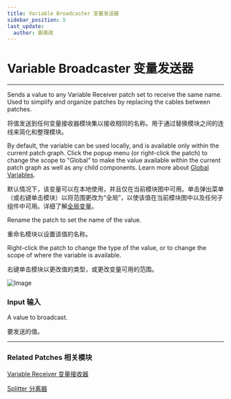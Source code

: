 ```yaml
---
title: Variable Broadcaster 变量发送器
sidebar_position: 5
last_update:
  author: 蒯美政
---
```


# Variable Broadcaster 变量发送器

---

Sends a value to any Variable Receiver patch set to receive the same name. Used to simplify and organize patches by replacing the cables between patches.

将值发送到任何变量接收器模块集以接收相同的名称。用于通过替换模块之间的连线来简化和整理模块。

By default, the variable can be used locally, and is available only within the current patch graph. Click the popup menu (or right-click the patch) to change the scope to “Global” to make the value available within the current patch graph as well as any child components. Learn more about [Global Variables](./../Concepts/Variables.md).

默认情况下，该变量可以在本地使用，并且仅在当前模块图中可用。单击弹出菜单（或右键单击模块）以将范围更改为“全局”，以使该值在当前模块图中以及任何子组件中可用。详细了解[全局变量](./../Concepts/Variables.md)。

Rename the patch to set the name of the value.

重命名模块以设置该值的名称。

Right-click the patch to change the type of the value, or to change the scope of where the variable is available.

右键单击模块以更改值的类型，或更改变量可用的范围。

![Image](@site/static/img/docs/Utility/variable-broadcaster.png)

### Input 输入

A value to broadcast.

要发送的值。

---

### Related Patches 相关模块

[Variable Receiver 变量接收器](./Variable%20Receiver.md)

[Splitter 分离器](./Splitter.md)
